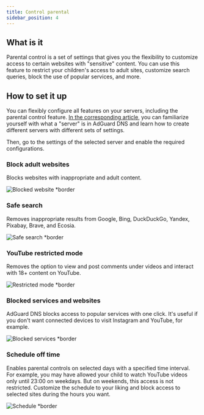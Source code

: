 ```yaml
---
title: Control parental
sidebar_position: 4
---
```


## What is it

Parental control is a set of settings that gives you the flexibility to customize access to certain websites with "sensitive" content.  You can use this feature to restrict your children's access to adult sites, customize search queries, block the use of popular services, and more.

## How to set it up

You can flexibly configure all features on your servers, including the parental control feature. [In the corresponding article](private-dns/server-and-settings/server-and-settings.md), you can familiarize yourself with what a "server" is in AdGuard DNS and learn how to create different servers with different sets of settings.

Then, go to the settings of the selected server and enable the required configurations.

### Block adult websites

Blocks websites with inappropriate and adult content.

![Blocked website \*border](https://cdn.adtidy.org/content/kb/dns/private/new_dns/parental_control/adult_blocked.png)

### Safe search

Removes inappropriate results from Google, Bing, DuckDuckGo, Yandex, Pixabay, Brave, and Ecosia.

![Safe search \*border](https://cdn.adtidy.org/content/kb/dns/private/new_dns/parental_control/porn.png)

### YouTube restricted mode

Removes the option to view and post comments under videos and interact with 18+ content on YouTube.

![Restricted mode \*border](https://cdn.adtidy.org/content/kb/dns/private/new_dns/parental_control/restricted.png)

### Blocked services and websites

AdGuard DNS blocks access to popular services with one click. It's useful if you don't want connected devices to visit Instagram and YouTube, for example.

![Blocked services \*border](https://cdn.adtidy.org/content/kb/dns/private/new_dns/parental_control/blocked_services.png)

### Schedule off time

Enables parental controls on selected days with a specified time interval. For example, you may have allowed your child to watch YouTube videos only until 23:00 on weekdays. But on weekends, this access is not restricted. Customize the schedule to your liking and block access to selected sites during the hours you want.

![Schedule \*border](https://cdn.adtidy.org/content/kb/dns/private/new_dns/parental_control/schedule.png)
